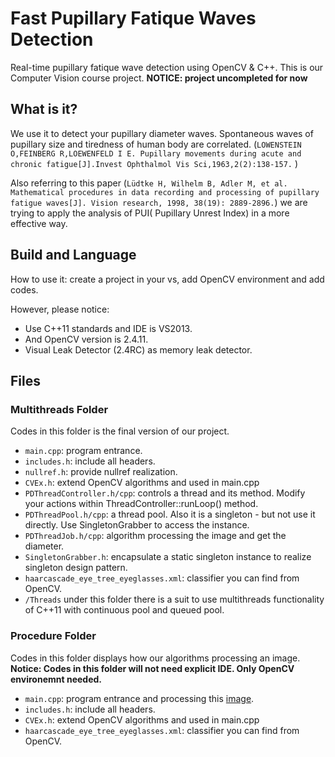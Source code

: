# Fast Pupillary Fatique Waves Detection
Real-time pupillary fatique wave detection using OpenCV &amp; C++. This is our Computer Vision course project. **NOTICE: project uncompleted for now**

## What is it?
We use it to detect your pupillary diameter waves. Spontaneous waves of pupillary size and tiredness of human body are correlated. (`LOWENSTEIN O,FEINBERG R,LOEWENFELD I E. Pupillary movements during acute and chronic fatigue[J].Invest Ophthalmol Vis Sci,1963,2(2):138-157.`  )

Also referring to this paper (`Lüdtke H, Wilhelm B, Adler M, et al. Mathematical procedures in data recording and processing of pupillary fatigue waves[J]. Vision research, 1998, 38(19): 2889-2896.`) we are trying to apply the analysis of PUI( Pupillary Unrest Index) in a more effective way.

## Build and Language
How to use it: create a project in your vs, add OpenCV environment and add codes.

However, please notice:

* Use C++11 standards and IDE is VS2013.
* And OpenCV version is 2.4.11.
* Visual Leak Detector (2.4RC) as memory leak detector.

## Files

### Multithreads Folder
Codes in this folder is the final version of our project.

* `main.cpp`: program entrance.
* `includes.h`: include all headers.
* `nullref.h`: provide nullref realization.
* `CVEx.h`: extend OpenCV algorithms and used in main.cpp
* `PDThreadController.h/cpp`: controls a thread and its method. Modify your actions within ThreadController::runLoop() method.
* `PDThreadPool.h/cpp`: a thread pool. Also it is a singleton - but not use it directly. Use SingletonGrabber to access the instance.
* `PDThreadJob.h/cpp`: algorithm processing the image and get the diameter.
* `SingletonGrabber.h`: encapsulate a static singleton instance to realize singleton design pattern.
* `haarcascade_eye_tree_eyeglasses.xml`: classifier you can find from OpenCV.
* `/Threads` under this folder there is a suit to use multithreads functionality of C++11 with continuous pool and queued pool.

### Procedure Folder
Codes in this folder displays how our algorithms processing an image.
**Notice: Codes in this folder will not need explicit IDE. Only OpenCV environemnt needed.**

* `main.cpp`: program entrance and processing this [image](http://www.nipic.com/show/1/11/fe8b096e1238b796.html).
* `includes.h`: include all headers.
* `CVEx.h`: extend OpenCV algorithms and used in main.cpp
* `haarcascade_eye_tree_eyeglasses.xml`: classifier you can find from OpenCV.
